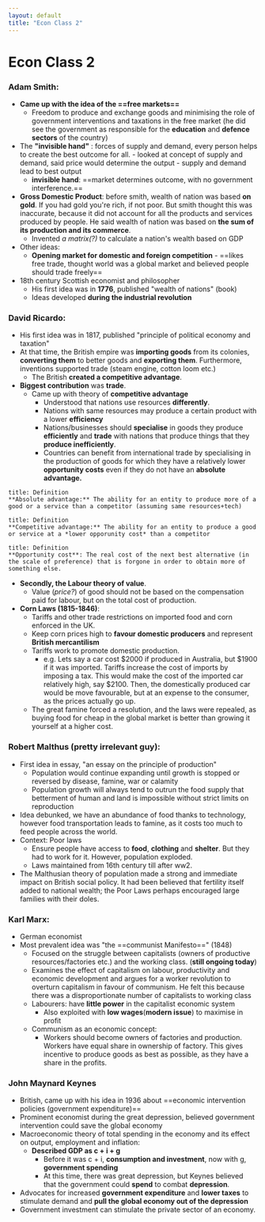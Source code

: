 ```yaml
---
layout: default
title: "Econ Class 2"
---
```

# Econ Class 2

### Adam Smith:
- **Came up with the idea of the ==free markets==**
	- Freedom to produce and exchange goods and minimising the role of government interventions and taxations in the free market (he did see the government as responsible for the **education** and **defence sectors** of the country)
- The **"invisible hand"** : forces of supply and demand, every person helps to create the best outcome for all. - looked at concept of supply and demand, said price would determine the output - supply and demand lead to best output
	- **invisible hand**: ==market determines outcome, with no government interference.==
- **Gross Domestic Product**: before smith, wealth of nation was based **on gold**. If you had gold you're rich, if not poor. But smith thought this was inaccurate, because it did not account for all the products and services produced by people. He said wealth of nation was based on **the sum of its production and its commerce**.
	- Invented *a matrix(?)* to calculate a nation's wealth based on GDP
- Other ideas:
	- **Opening market for domestic and foreign competition** - ==likes free trade, thought world was a global market and believed people should trade freely==
- 18th century Scottish economist and philosopher
	- His first idea was in **1776**, published "wealth of nations" (book)
	- Ideas developed **during the industrial revolution**

### David Ricardo:
- His first idea was in 1817, published "principle of political economy and taxation"
- At that time, the British empire was **importing goods** from its colonies, **converting them** to better goods and **exporting them**. Furthermore, inventions supported trade (steam engine, cotton loom etc.)
	- The British **created a competitive advantage**.
- **Biggest contribution** was **trade**.
	- Came up with theory of **competitive advantage**
		- Understood that nations use resources **differently**.
		- Nations with same resources may produce a certain product with a lower **efficiency**
		- Nations/businesses should **specialise** in goods they produce **efficiently** and **trade** with nations that produce things that they **produce inefficiently**.
		- Countries can benefit from international trade by specialising in the production of goods for which they have a relatively lower **opportunity costs** even if they do not have an **absolute advantage.**
```ad-note
title: Definition
**Absolute advantage:** The ability for an entity to produce more of a good or a service than a competitor (assuming same resources+tech)
```
```ad-note
title: Definition
**Competitive advantage:** The ability for an entity to produce a good or service at a *lower opporunity cost* than a competitor

```
```ad-note
title: Definition
**Opportunity cost**: The real cost of the next best alternative (in the scale of preference) that is forgone in order to obtain more of something else.
```
- **Secondly, the Labour theory of value**.
	- Value (*price?*) of good should not be based on the compensation paid for labour, but on the total cost of production.
- **Corn Laws (1815-1846)**:
	- Tariffs and other trade restrictions on imported food and corn enforced in the UK.
	- Keep corn prices high to **favour domestic producers** and represent **British mercantilism**
	- Tariffs work to promote domestic production.
		- e.g. Lets say a car cost $2000 if produced in Australia, but $1900 if it was imported. Tariffs increase the cost of imports by imposing a tax. This would make the cost of the imported car relatively high, say $2100. Then, the domestically produced car would be move favourable, but at an expense to the consumer, as the prices actually go up.
	- The great famine forced a resolution, and the laws were repealed, as buying food for cheap in the global market is better than growing it yourself at a higher cost.

### Robert Malthus (pretty irrelevant guy):
- First idea in essay, "an essay on the principle of production"
	- Population would continue expanding until growth is stopped or reversed by disease, famine, war or calamity
	- Population growth will always tend to outrun the food supply that betterment of human and land is impossible without strict limits on reproduction
- Idea debunked, we have an abundance of food thanks to technology, however food transportation leads to famine, as it costs too much to feed people across the world.
- Context: Poor laws
	- Ensure people have access to **food**, **clothing** and **shelter**. But they had to work for it. However, population exploded.
	- Laws maintained from 16th century till after ww2.
- The Malthusian theory of population made a strong and immediate impact on British social policy. It had been believed that fertility itself added to national wealth; the Poor Laws perhaps encouraged large families with their doles. 

### Karl Marx:
- German economist
- Most prevalent idea was "the ==communist Manifesto==" (1848)
	- Focused on the struggle between capitalists (owners of productive resources/factories etc.) and the working class. (**still ongoing today**)
	- Examines the effect of capitalism on labour, productivity and economic development and argues for a worker revolution to overturn capitalism in favour of communism. He felt this because there was a disproportionate number of capitalists to working class
	- Labourers: have **little power** in the capitalist economic system
		- Also exploited with **low wages**(**modern issue**) to maximise in profit
	- Communism as an economic concept:
		- Workers should become owners of factories and production. Workers have equal share in ownership of factory. This gives incentive to produce goods as best as possible, as they have a share in the profits. 

### John Maynard Keynes
- British, came up with his idea in 1936 about ==economic intervention policies (government expenditure)==
- Prominent economist during the great depression, believed government intervention could save the global economy
- Macroeconomic theory of total spending in the economy and its effect on output, employment and inflation:
	- **Described GDP as c + i + g**
		- Before it was c + i, **consumption and investment**, now with g, **government spending**
		- At this time, there was great depression, but Keynes believed that the government could **spend** to combat **depression**.
- Advocates for increased **government expenditure** and **lower taxes** to stimulate demand and **pull the global economy out of the depression**
- Government investment can stimulate the private sector of an economy.
